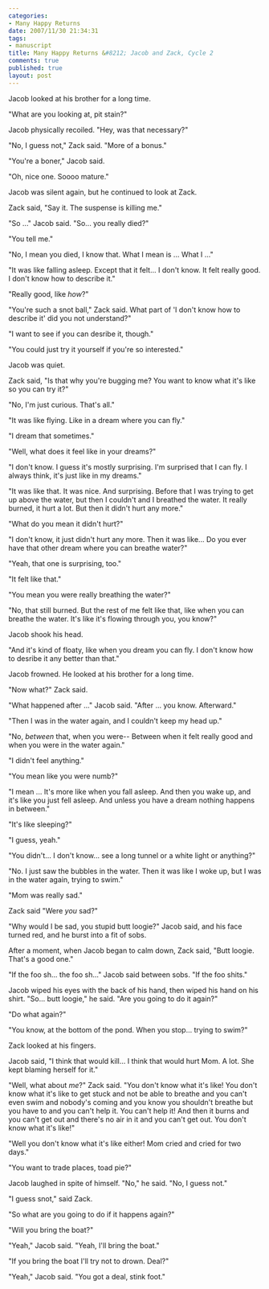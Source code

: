 ```yaml
--- 
categories: 
- Many Happy Returns
date: 2007/11/30 21:34:31
tags: 
- manuscript
title: Many Happy Returns &#8212; Jacob and Zack, Cycle 2
comments: true
published: true
layout: post
---
```


Jacob looked at his brother for a long time.

"What are you looking at, pit stain?"

Jacob physically recoiled.  "Hey, was that necessary?"

"No, I guess not," Zack said.  "More of a bonus."

"You're a boner," Jacob said.

"Oh, nice one.  Soooo mature."

Jacob was silent again, but he continued to look at Zack.

Zack said, "Say it.  The suspense is killing me."

"So ..." Jacob said.  "So... you really died?"

"You tell me."

"No, I mean you died, I know that.  What I mean is ...  What I ..."

"It was like falling asleep.  Except that it felt... I don't know.  It felt really good.  I don't know how to describe it."

"Really good, like <em>how</em>?"

"You're such a snot ball," Zack said.  What part of 'I don't know how to describe it' did you not understand?"

"I want to see if you can desribe it, though."

"You could just try it yourself if you're so interested."

Jacob was quiet.

Zack said, "Is that why you're bugging me?  You want to know what it's like so you can try it?"

"No, I'm just curious.  That's all."

"It was like flying.  Like in a dream where you can fly."

"I dream that sometimes."

"Well, what does it feel like in your dreams?"

"I don't know.  I guess it's mostly surprising.  I'm surprised that I can fly.  I always think, it's just like in my dreams."

"It was like that.  It was nice.  And surprising.  Before that I was trying to get up above the water, but then I couldn't and I breathed the water.  It really burned, it hurt a lot.  But then it didn't hurt any more."

"What do you mean it didn't hurt?"

"I don't know, it just didn't hurt any more.  Then it was like...  Do you ever have that other dream where you can breathe water?"

"Yeah, that one is surprising, too."

"It felt like that."

"You mean you were really breathing the water?"

"No, that still burned.  But the rest of me felt like that, like when you can breathe the water.  It's like it's flowing through you, you know?"

Jacob shook his head.

"And it's kind of floaty, like when you dream you can fly.  I don't know how to desribe it any better than that."

Jacob frowned.  He looked at his brother for a long time.

"Now what?" Zack said.

"What happened after ..." Jacob said.  "After ... you know.  Afterward."

"Then I was in the water again, and I couldn't keep my head up."

"No, <em>between</em> that, when you were--  Between when it felt really good and when you were in the water again."

"I didn't feel anything."

"You mean like you were numb?"

"I mean ...  It's more like when you fall asleep.  And then you wake up, and it's like you just fell asleep.  And unless you have a dream nothing happens in between."

"It's like sleeping?"

"I guess, yeah."

"You didn't...  I don't know... see a long tunnel or a white light or anything?"

"No.  I just saw the bubbles in the water.  Then it was like I woke up, but I was in the water again, trying to swim."

"Mom was really sad."

Zack said "Were <em>you</em> sad?"

"Why would I be sad, you stupid butt loogie?" Jacob said, and his face turned red, and he burst into a fit of sobs.

After a moment, when Jacob began to calm down, Zack said, "Butt loogie.  That's a good one."

"If the foo sh... the foo sh..." Jacob said between sobs.  "If the foo shits."

Jacob wiped his eyes with the back of his hand, then wiped his hand on his shirt.  "So... butt loogie," he said.  "Are you going to do it again?"

"Do what again?"

"You know, at the bottom of the pond.  When you stop... trying to swim?"

Zack looked at his fingers.

Jacob said, "I think that would kill...  I think that would hurt Mom.  A lot.  She kept blaming herself for it."

"Well, what about <em>me</em>?" Zack said.  "You don't know what it's like!  You don't know what it's like to get stuck and not be able to breathe and you can't even swim and nobody's coming and you know you shouldn't breathe but you have to and you can't help it.  You can't help it!  And then it burns and you can't get out and there's no air in it and you can't get out.  You don't know what it's like!"

"Well you don't know what it's like either!  Mom cried and cried for two days."

"You want to trade places, toad pie?"

Jacob laughed in spite of himself.  "No," he said.  "No, I guess not."

"I guess snot," said Zack.

"So what are you going to do if it happens again?"

"Will you bring the boat?"

"Yeah," Jacob said.  "Yeah, I'll bring the boat."

"If you bring the boat I'll try not to drown.  Deal?"

"Yeah," Jacob said.  "You got a deal, stink foot."
